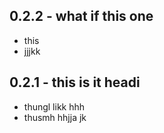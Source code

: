 ## 0.2.2 - what if this one

* this
* jjjkk
## 0.2.1 - this is it headi

* thungl likk hhh
* thusmh hhjja jk
